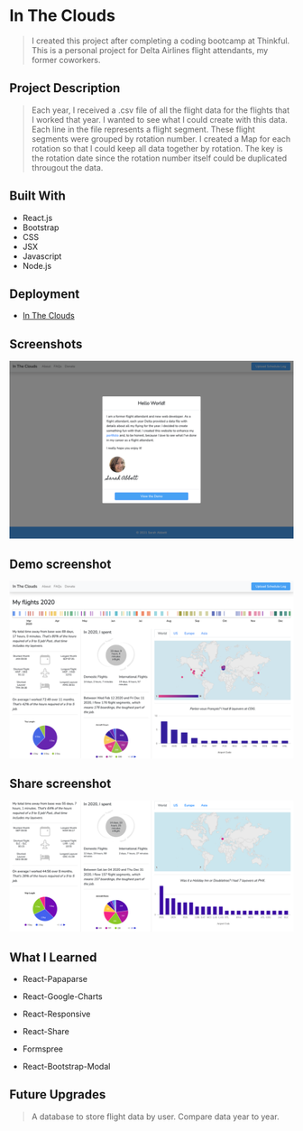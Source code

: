 # In The Clouds

> I created this project after completing a coding bootcamp at Thinkful. This is a personal project for Delta Airlines flight attendants, my former coworkers.

## Project Description

> Each year, I received a .csv file of all the flight data for the flights that I worked that year. I wanted to see what I could create with this data.
> Each line in the file represents a flight segment. These flight segments were grouped by rotation number. I created a Map for each rotation so that I could keep all data together by rotation. The key is the rotation date since the rotation number itself could be duplicated througout the data.

## Built With

- React.js
- Bootstrap
- CSS
- JSX
- Javascript
- Node.js

## Deployment

- [In The Clouds](https://above-the-clouds.vercel.app/)

## Screenshots

![Screenshot](./src/images/modal.png)

## Demo screenshot

![Screenshot](./src/images/dashboard.png)

## Share screenshot

![Screenshot](./src/images/sharing.jpg)

## What I Learned

- React-Papaparse

- React-Google-Charts

- React-Responsive

- React-Share

- Formspree

- React-Bootstrap-Modal

## Future Upgrades

> A database to store flight data by user.
> Compare data year to year.
